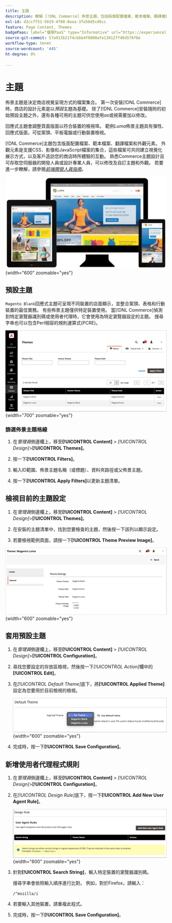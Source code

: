 ```yaml
---
title: 主題
description: 瞭解 [!DNL Commerce] 佈景主題，包括版面配置檔案、範本檔案、翻譯檔案，以及定義商店外觀的外觀。
exl-id: d2ccff51-5019-4f80-8eaa-3fe50d5cd6cc
feature: Page Content, Themes
badgePaas: label="僅限PaaS" type="Informative" url="https://experienceleague.adobe.com/en/docs/commerce/user-guides/product-solutions" tooltip="僅適用於雲端專案(Adobe管理的PaaS基礎結構)和內部部署專案的Adobe Commerce 。"
source-git-commit: 57a913b21f4cbbb4f0800afe13012ff46d578f8e
workflow-type: tm+mt
source-wordcount: '445'
ht-degree: 0%

---
```


# 主題

佈景主題是決定商店視覺呈現方式的檔案集合。 第一次安裝[!DNL Commerce]時，商店的設計元素是以&#x200B;_預設_&#x200B;主題為基礎。 除了[!DNL Commerce]安裝隨附的初始預設主題之外，還有各種可用的主題可供您使用&#x200B;_as_&#x200B;或視需要加以修改。

回應式主題會調整頁面版面以符合裝置的檢視埠。 範例&#x200B;_Luma_&#x200B;佈景主題具有彈性、回應式版面，可從案頭、平板電腦或行動裝置檢視。

[!DNL Commerce]主題包含版面配置檔案、範本檔案、翻譯檔案和外觀元素。 外觀元素是支援CSS、影像和JavaScript檔案的集合，這些檔案可共同建立視覺化展示方式，以及客戶造訪您的商店時所體驗的互動。 熟悉Commerce主題設計且可存取您伺服器的開發人員或設計專業人員，可以修改及自訂主題和外觀。 若要進一步瞭解，請參閱&#x200B;[_前端開發人員指南_](https://developer.adobe.com/commerce/frontend-core/guide/themes/)。

![Luma佈景主題](./assets/design-responsive.png){width="600" zoomable="yes"}

## 預設主題

`Magento Blank`回應式主題可呈現不同裝置的店面顯示，並整合案頭、表格和行動裝置的最佳實務。 有些佈景主題僅供特定裝置使用。 當[!DNL Commerce]偵測到特定瀏覽器識別碼或使用者代理時，它會使用為特定瀏覽器設定的主題。 搜尋字串也可以包含Perl相容的規則運算式(PCRE)。

![主題](./assets/themes.png){width="700" zoomable="yes"}

### 篩選佈景主題格線

1. 在&#x200B;_管理員_&#x200B;側邊欄上，移至&#x200B;**[!UICONTROL Content]** > _[!UICONTROL Design]_>**[!UICONTROL Themes]**。

1. 按一下&#x200B;**[!UICONTROL Filters]**。

1. 輸入ID範圍、佈景主題名稱（或標題）、資料夾路徑或父佈景主題。

1. 按一下&#x200B;**[!UICONTROL Apply Filters]**&#x200B;以更新主題清單。

## 檢視目前的主題設定

1. 在&#x200B;_管理員_&#x200B;側邊欄上，移至&#x200B;**[!UICONTROL Content]** > _[!UICONTROL Design]_>**[!UICONTROL Themes]**。

1. 在安裝的主題清單中，找到您要檢查的主題，然後按一下該列以顯示設定。

1. 若要檢視範例頁面，請按一下&#x200B;**[!UICONTROL Theme Preview Image]**。

![預覽主題](./assets/theme-settings.png){width="600" zoomable="yes"}

## 套用預設主題

1. 在&#x200B;_管理員_&#x200B;側邊欄上，移至&#x200B;**[!UICONTROL Content]** > _[!UICONTROL Design]_>**[!UICONTROL Configuration]**。

1. 尋找您要設定的存放區檢視，然後按一下&#x200B;_[!UICONTROL Action]_&#x200B;欄中的&#x200B;**[!UICONTROL Edit]**。

1. 在&#x200B;_[!UICONTROL Default Theme]_&#x200B;底下，將&#x200B;**[!UICONTROL Applied Theme]**&#x200B;設定為您要用於目前檢視的檢視。

   ![套用的佈景主題](./assets/theme-default-apply.png){width="600" zoomable="yes"}

1. 完成時，按一下&#x200B;**[!UICONTROL Save Configuration]**。

## 新增使用者代理程式規則

1. 在&#x200B;_管理員_&#x200B;側邊欄上，移至&#x200B;**[!UICONTROL Content]** > _[!UICONTROL Design]_>**[!UICONTROL Configuration]**。

1. 在&#x200B;_[!UICONTROL Design Rule]_&#x200B;底下，按一下&#x200B;**[!UICONTROL Add New User Agent Rule]**。

   ![設計規則](./assets/theme-design-rule.png){width="600" zoomable="yes"}

1. 針對&#x200B;**[!UICONTROL Search String]**，輸入特定裝置的瀏覽器識別碼。

   搜尋字串會依照輸入順序進行比對。 例如，對於Firefox，請輸入：

   `/^mozilla/i`

1. 若要輸入其他裝置，請重複此程式。

1. 完成時，按一下&#x200B;**[!UICONTROL Save Configuration]**。
